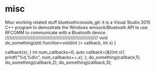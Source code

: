 # misc
Misc working related stuff 
bluetoothconsole_git: it is a Visual Studio 2015 C++ program to demostrate the Windows winsock/Bluetooth API to use RFCOMM to communicate with a Bluetooth device.
/////////////////////////////////////////////////////////////
void do_something(std::function<void(int )> callback, int x)
{

  callback(x);
}
int num_callbacks=0;
    auto callback=[&](int x){
      printf("%d,%d\n", num_callbacks++,x);
    };
do_something(callback,1);
do_something(callback,2);
do_something(callback,3);
